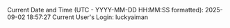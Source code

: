 Current Date and Time (UTC - YYYY-MM-DD HH:MM:SS formatted): 2025-09-02 18:57:27
Current User's Login: luckyaiman
